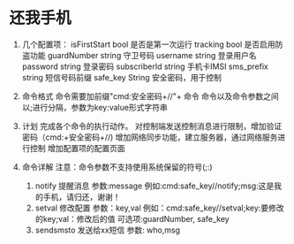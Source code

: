 还我手机
===========
1. 几个配置项：
	isFirstStart    bool			是否是第一次运行
	tracking		bool			是否启用防盗功能
	guardNumber		string			守卫号码
	username		string			登录用户名
	password		string			登录密码
	subscriberId	string			手机卡IMSI
	sms_prefix		string			短信号码前缀
	safe_key		String			安全密码，用于控制
2. 命令格式
	命令需要加前缀"cmd:安全密码+//"+ 命令
	命令以及命令参数之间以;进行分隔，参数为key:value形式字符串
	
	
3. 计划
	完成各个命令的执行动作。
	对控制端发送控制消息进行限制，增加验证密码（cmd:+安全密码+//)
	增加网络同步功能，建立服务器，通过网络服务进行控制
	增加配置项的配置页面
	
4. 命令详解
	注意：命令参数不支持使用系统保留的符号(;:)
	1) notify 提醒消息
		参数:message
		例如:cmd:safe_key//notify;msg:这是我的手机，请归还，谢谢！
	2) setval  修改配置
		参数：key,val
		例如：cmd:safe_key//setval;key:要修改的key;val：修改后的值
		可选项:guardNumber, safe_key
	3) sendsmsto 发送给xx短信
		参数: who,msg 
		
